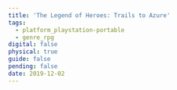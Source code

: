 ```yaml
---
title: 'The Legend of Heroes: Trails to Azure'
tags:
  - platform_playstation-portable
  - genre_rpg
digital: false
physical: true
guide: false
pending: false
date: 2019-12-02
---
```

